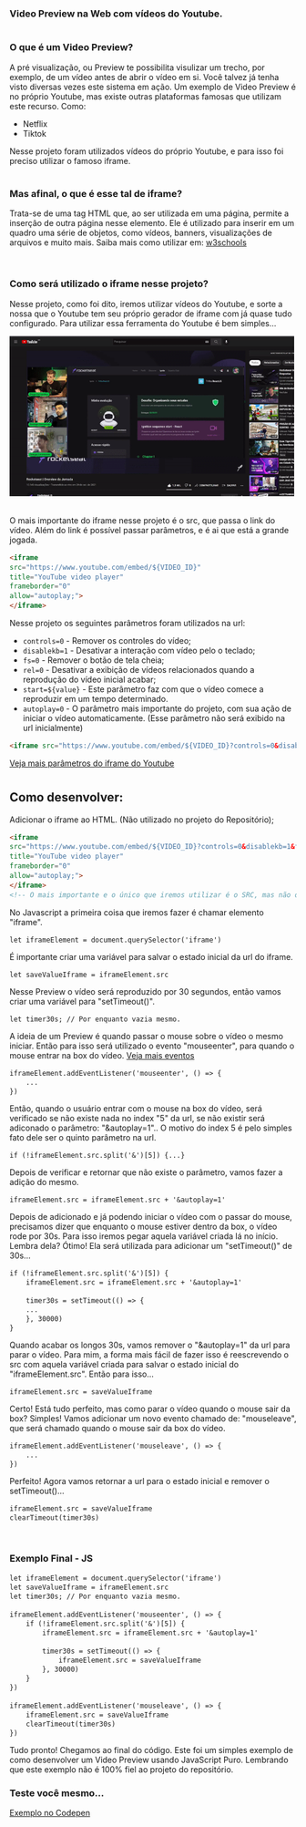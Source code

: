 
#
### Video Preview na Web com vídeos do Youtube.
#

### O que é um Video Preview?
<p>A pré visualização, ou Preview te possibilita visulizar um trecho, por exemplo, de um vídeo antes de abrir o vídeo em si. Você talvez já tenha visto diversas vezes este sistema em ação. Um exemplo de Video Preview é no próprio Youtube, mas existe outras plataformas famosas que utilizam este recurso. Como:</p>

<ul>
    <li>Netflix</li>
    <li>Tiktok</li>
</ul>

<p>Nesse projeto foram utilizados vídeos do próprio Youtube, e para isso foi preciso utilizar o famoso iframe.</p>

#

### Mas afinal, o que é esse tal de iframe?
<p>Trata-se de uma tag HTML que, ao ser utilizada em uma página, permite a inserção de outra página nesse elemento. Ele é utilizado para inserir em um quadro uma série de objetos, como vídeos, banners, visualizações de arquivos e muito mais. Saiba mais como utilizar em: <a href="https://www.w3schools.com/html/html_iframe.asp">w3schools</a></p>

<br />

### Como será utilizado o iframe nesse projeto?
<p>Nesse projeto, como foi dito, iremos utilizar vídeos do Youtube, e sorte a nossa que o Youtube tem seu próprio gerador de iframe com já quase tudo configurado. Para utilizar essa ferramenta do Youtube é bem simples... </p>

<img src="gifs/gerando-iframe-youtube.gif" width=500>

<br />
<br />

<p>O mais importante do iframe nesse projeto é o src, que passa o link do vídeo. Além do link é possível passar parâmetros, e é ai que está a grande jogada.</p>

``` HTML
<iframe 
src="https://www.youtube.com/embed/${VIDEO_ID}"
title="YouTube video player" 
frameborder="0"
allow="autoplay;">
</iframe> 
```

<p>Nesse projeto os seguintes parâmetros foram utilizados na url:</p>

- ``controls=0`` - Remover os controles do vídeo;
- ``disablekb=1`` - Desativar a interação com vídeo pelo o teclado;
- ``fs=0`` - Remover o botão de tela cheia;
- ``rel=0`` - Desativar a exibição de vídeos relacionados quando a reprodução do vídeo inicial acabar;
- ``start=${value}`` - Este parâmetro faz com que o vídeo comece a reproduzir em um tempo determinado.
- ``autoplay=0`` - O parâmetro mais importante do projeto, com sua ação de iniciar o vídeo automaticamente. (Esse parâmetro não será exibido na url inicialmente)

``` html
<iframe src="https://www.youtube.com/embed/${VIDEO_ID}?controls=0&disablekb=1&fs=0&rel=0&start=0"></iframe>
```

<a href="https://developers.google.com/youtube/player_parameters?hl=pt-br#disablekb">Veja mais parâmetros do iframe do Youtube</a>

#


## Como desenvolver:

<p>Adicionar o iframe ao HTML. (Não utilizado no projeto do Repositório);</p>

``` HTML
<iframe 
src="https://www.youtube.com/embed/${VIDEO_ID}?controls=0&disablekb=1&fs=0&rel=0&start=0"
title="YouTube video player" 
frameborder="0"
allow="autoplay;">
</iframe> 
<!-- O mais importante e o único que iremos utilizar é o SRC, mas não descarte os outros. -->
```

<p>No Javascript a primeira coisa que iremos fazer é chamar elemento "iframe".</p>

```JS
let iframeElement = document.querySelector('iframe')
```

<p>É importante criar uma variável para salvar o estado inicial da url do iframe.</p>

```JS
let saveValueIframe = iframeElement.src
```

<p>Nesse Preview o vídeo será reproduzido por 30 segundos, então vamos criar uma variável para "setTimeout()".</p>

```JS
let timer30s; // Por enquanto vazia mesmo.
```


<p>A ideia de um Preview é quando passar o mouse sobre o vídeo o mesmo iniciar. Então para isso será utilizado o evento "mouseenter", para quando o mouse entrar na box do vídeo. <a href="https://developer.mozilla.org/pt-BR/docs/Web/Events" target="_blank">Veja mais eventos</a></p> 


```JS
iframeElement.addEventListener('mouseenter', () => {
    ...
})
```

<p>Então, quando o usuário entrar com o mouse na box do vídeo, será verificado se não existe nada no index "5" da url, se não existir será adiconado o parâmetro: "&autoplay=1".. O motivo do index 5 é pelo simples fato dele ser o quinto parâmetro na url. </p>

```JS
if (!iframeElement.src.split('&')[5]) {...}
```
<p>Depois de verificar e retornar que não existe o parâmetro, vamos fazer a adição do mesmo.</p>

```JS
iframeElement.src = iframeElement.src + '&autoplay=1'
```
<p>Depois de adicionado e já podendo iniciar o vídeo com o passar do mouse, precisamos dizer que enquanto o mouse estiver dentro da box, o vídeo rode por 30s. Para isso iremos pegar aquela variável criada lá no início. Lembra dela? Ótimo! Ela será utilizada para adicionar um "setTimeout()" de 30s... </p>

```JS
if (!iframeElement.src.split('&')[5]) {
    iframeElement.src = iframeElement.src + '&autoplay=1'

    timer30s = setTimeout(() => {
    ...
    }, 30000)
}   
```

<p>Quando acabar os longos 30s, vamos remover o "&autoplay=1" da url para parar o vídeo. Para mim, a forma mais fácil de fazer isso é reescrevendo o src com aquela variável criada para salvar o estado inicial do "iframeElement.src". Então para isso...</p>

```JS
iframeElement.src = saveValueIframe
```

<p>Certo! Está tudo perfeito, mas como parar o vídeo quando o mouse sair da box? Simples! Vamos adicionar um novo evento chamado de: "mouseleave", que será chamado quando o mouse sair da box do vídeo.</p>

```JS
iframeElement.addEventListener('mouseleave', () => {
    ...
})
```

<p>Perfeito! Agora vamos retornar a url para o estado inicial e remover o setTimeout()...</p>

```JS
iframeElement.src = saveValueIframe
clearTimeout(timer30s)
```

<br />

### Exemplo Final - JS
```JS
let iframeElement = document.querySelector('iframe')
let saveValueIframe = iframeElement.src
let timer30s; // Por enquanto vazia mesmo.

iframeElement.addEventListener('mouseenter', () => {
    if (!iframeElement.src.split('&')[5]) {
        iframeElement.src = iframeElement.src + '&autoplay=1'

        timer30s = setTimeout(() => {
            iframeElement.src = saveValueIframe
        }, 30000)
    }   
})

iframeElement.addEventListener('mouseleave', () => {
    iframeElement.src = saveValueIframe
    clearTimeout(timer30s)
})

```

<p>Tudo pronto! Chegamos ao final do código. Este foi um simples exemplo de como desenvolver um Video Preview usando JavaScript Puro. Lembrando que este exemplo não é 100% fiel ao projeto do repositório.</p>

### Teste você mesmo...
<a href="https://codepen.io/ucarlos1001/pen/vYJpmRL" target="_blank">Exemplo no Codepen</a>